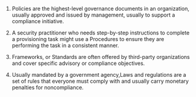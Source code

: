 1. Policies are the highest-level governance documents in an organization, usually approved and issued by management, usually to support a compliance initiative.  

2. A security practitioner who needs step-by-step instructions to complete a provisioning task might use a Procedures
to ensure they are performing the task in a consistent manner.  

3. Frameworks, or Standards are often offered by third-party organizations and cover specific advisory or compliance objectives. 

4. Usually mandated by a government agency,Laws and regulations 
are a set of rules that everyone must comply with and usually carry monetary penalties for noncompliance.  

